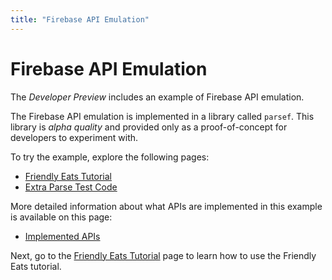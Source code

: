 ```yaml
---
title: "Firebase API Emulation"
---
```


# Firebase API Emulation

The _Developer_ _Preview_ includes an example of Firebase API emulation.

The Firebase API emulation is implemented in a library called `parsef`. This library is *alpha quality* and provided
only as a proof-of-concept for developers to experiment with.

To try the example, explore the following pages: 

* [Friendly Eats Tutorial](../firebase-emulation/friendly-eats)
* [Extra Parse Test Code](../firebase-emulation/extra)

More detailed information about what APIs are implemented in this example is available on this page: 

* [Implemented APIs](../firebase-emulation/scope)

Next, go to the [Friendly Eats Tutorial](../firebase-emulation/friendly-eats/) page to learn how to use the Friendly Eats tutorial.
